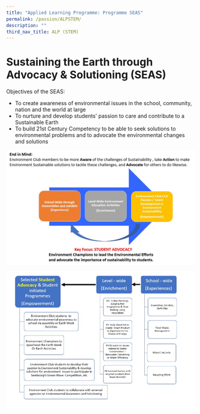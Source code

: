 ```yaml
---
title: "Applied Learning Programme: Programme SEAS"
permalink: /passion/ALPSTEM/
description: ""
third_nav_title: ALP (STEM)
---
```

# Sustaining the Earth through Advocacy & Solutioning (SEAS)

   
Objectives of the SEAS:
* To create awareness of environmental issues in the school, community, nation and the world at large
* To nurture and develop students’ passion to care and contribute to a Sustainable Earth
* To build 21st Century Competency to be able to seek solutions to environmental problems and to advocate the environmental changes and solutions

![](/images/ALP/ALP1STEM.jpg)

![](/images/ALP/ALP2stem.jpg)